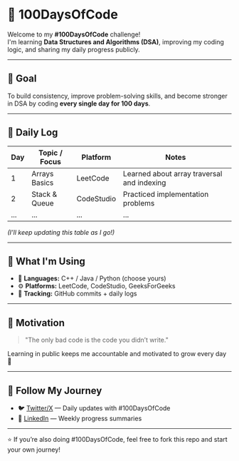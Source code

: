 # 💯 100DaysOfCode

Welcome to my **#100DaysOfCode** challenge!  
I'm learning **Data Structures and Algorithms (DSA)**, improving my coding logic, and sharing my daily progress publicly.  

---

## 🧭 Goal
To build consistency, improve problem-solving skills, and become stronger in DSA by coding **every single day for 100 days**.

---

## 📅 Daily Log

| Day | Topic / Focus | Platform | Notes |
|-----|----------------|-----------|--------|
| 1 | Arrays Basics | LeetCode | Learned about array traversal and indexing |
| 2 | Stack & Queue | CodeStudio | Practiced implementation problems |
| ... | ... | ... | ... |

*(I’ll keep updating this table as I go!)*

---

## 🧠 What I'm Using
- 🧩 **Languages:** C++ / Java / Python (choose yours)
- ⚙️ **Platforms:** LeetCode, CodeStudio, GeeksForGeeks
- 📝 **Tracking:** GitHub commits + daily logs

---

## 🌱 Motivation
> "The only bad code is the code you didn’t write."  

Learning in public keeps me accountable and motivated to grow every day 🚀

---

## 📢 Follow My Journey
- 🐦 [Twitter/X](https://x.com/GovindHede ) — Daily updates with #100DaysOfCode  
- 💼 [LinkedIn](https://www.linkedin.com/in/govindhede/) — Weekly progress summaries  

---

⭐ If you’re also doing #100DaysOfCode, feel free to fork this repo and start your own journey!

